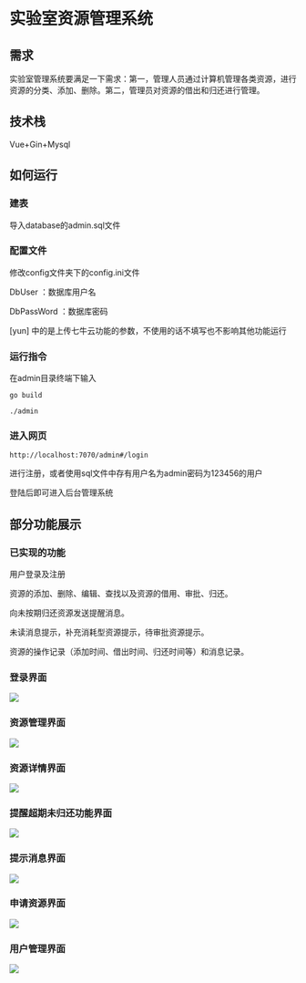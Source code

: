 # 实验室资源管理系统

## 需求
实验室管理系统要满足一下需求：第一，管理人员通过计算机管理各类资源，进行资源的分类、添加、删除。第二，管理员对资源的借出和归还进行管理。

## 技术栈

Vue+Gin+Mysql

## 如何运行

### 建表 

导入database的admin.sql文件

### 配置文件

修改config文件夹下的config.ini文件

DbUser ：数据库用户名

DbPassWord ：数据库密码

[yun] 中的是上传七牛云功能的参数，不使用的话不填写也不影响其他功能运行

### 运行指令
在admin目录终端下输入

`go build`

`./admin`

### 进入网页
`http://localhost:7070/admin#/login`

进行注册，或者使用sql文件中存有用户名为admin密码为123456的用户

登陆后即可进入后台管理系统

## 部分功能展示
### 已实现的功能
用户登录及注册

资源的添加、删除、编辑、查找以及资源的借用、审批、归还。

向未按期归还资源发送提醒消息。

未读消息提示，补充消耗型资源提示，待审批资源提示。

资源的操作记录（添加时间、借出时间、归还时间等）和消息记录。
### 登录界面
![](http://r50pyj4pr.hn-bkt.clouddn.com/1.png)
### 资源管理界面
![](http://r50pyj4pr.hn-bkt.clouddn.com/2.png)
### 资源详情界面
![](http://r50pyj4pr.hn-bkt.clouddn.com/3.png)
### 提醒超期未归还功能界面
![](http://r50pyj4pr.hn-bkt.clouddn.com/5.png)
### 提示消息界面
![](http://r50pyj4pr.hn-bkt.clouddn.com/4.png)
### 申请资源界面
![](http://r50pyj4pr.hn-bkt.clouddn.com/6.png)
### 用户管理界面
![](http://r50pyj4pr.hn-bkt.clouddn.com/7.png)
